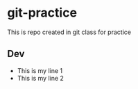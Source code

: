 # git-practice
This is repo created in git class for practice

## Dev
- This is my line 1
- This is my line 2
